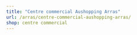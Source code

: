 ```yaml
---
title: "Centre commercial Aushopping Arras"
url: /arras/centre-commercial-aushopping-arras/
shop: centre commercial
---
```

